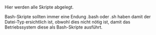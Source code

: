 Hier werden alle Skripte abgelegt. 

Bash-Skripte sollten immer eine Endung .bash oder .sh haben damit der Datei-Typ ersichtlich ist, obwohl dies nicht nötig ist, damit das  Betriebssystem diese als Bash-Skripte ausführt.
